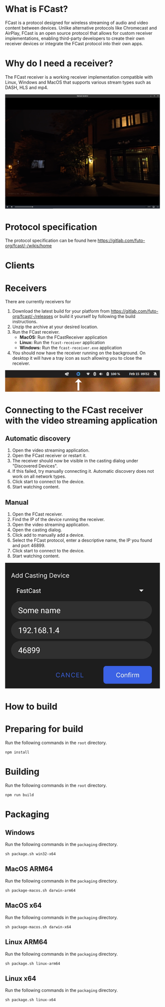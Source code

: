 # What is FCast?

FCast is a protocol designed for wireless streaming of audio and video content between devices. Unlike alternative protocols like Chromecast and AirPlay, FCast is an open source protocol that allows for custom receiver implementations, enabling third-party developers to create their own receiver devices or integrate the FCast protocol into their own apps.

# Why do I need a receiver?

The FCast receiver is a working receiver implementation compatible with Linux, Windows and MacOS that supports various stream types such as DASH, HLS and mp4.

![FCast receiver running on Linux](images/Untitled2.png)

# Protocol specification

The protocol specification can be found here https://gitlab.com/futo-org/fcast/-/wikis/home

# Clients

# Receivers

There are currently receivers for



1. Download the latest build for your platform from https://gitlab.com/futo-org/fcast/-/releases or build it yourself by following the build instructions.
2. Unzip the archive at your desired location.
3. Run the FCast receiver.
   - **MacOS:** Run the FCastReceiver application
   - **Linux:** Run the `fcast-receiver` application
   - **Windows:** Run the `fcast-receiver.exe` application
4. You should now have the receiver running on the background. On desktop it will have a tray icon as such allowing you to close the receiver.

![FCast receiver tray icon running on Linux](images/Untitled.png)

# Connecting to the FCast receiver with the video streaming application

## Automatic discovery

1. Open the video streaming application.
2. Open the FCast receiver or restart it.
3. The receiver should now be visible in the casting dialog under "Discovered Devices".
4. If this failed, try manually connecting it. Automatic discovery does not work on all network types.
5. Click start to connect to the device.
6. Start watching content.

## Manual

1. Open the FCast receiver.
2. Find the IP of the device running the receiver.
3. Open the video streaming application.
4. Open the casting dialog.
5. Click add to manually add a device.
6. Select the FCast protocol, enter a descriptive name, the IP you found and port 46899.
7. Click start to connect to the device.
8. Start watching content.

![Manual add dialog in video streaming app](images/Untitled3.png)

# How to build

# Preparing for build

Run the following commands in the `root` directory.

```
npm install
```

# Building

Run the following commands in the `root` directory.

```
npm run build
```

# Packaging

## Windows

Run the following commands in the `packaging` directory.

```
sh package.sh win32-x64
```

## MacOS ARM64

Run the following commands in the `packaging` directory.

```
sh package-macos.sh darwin-arm64
```

## MacOS x64

Run the following commands in the `packaging` directory.

```
sh package-macos.sh darwin-x64
```


## Linux ARM64

Run the following commands in the `packaging` directory.

```
sh package.sh linux-arm64
```

## Linux x64

Run the following commands in the `packaging` directory.

```
sh package.sh linux-x64
```
